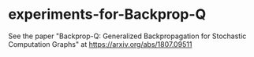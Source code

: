 # experiments-for-Backprop-Q

See the paper "Backprop-Q: Generalized Backpropagation for Stochastic Computation Graphs" at https://arxiv.org/abs/1807.09511
